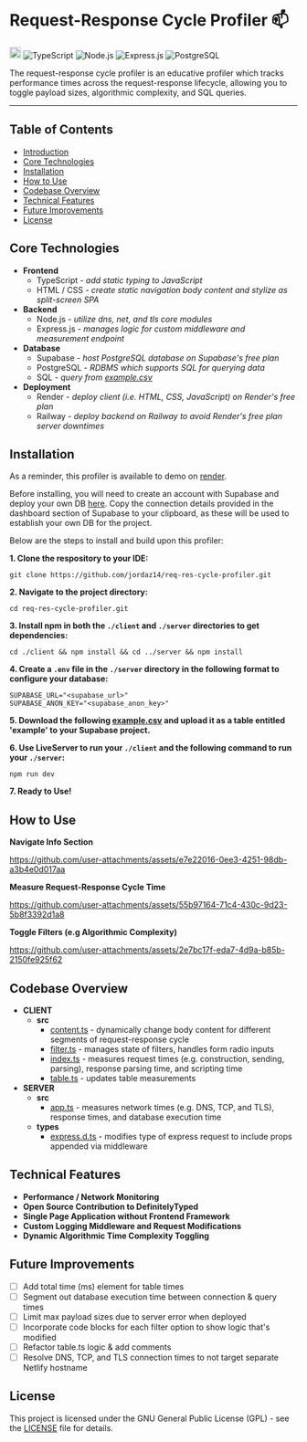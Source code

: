 # Request-Response Cycle Profiler 📫
<a href='http://www.recurse.com' title='Made with love at the Recurse Center'><img src='https://cloud.githubusercontent.com/assets/2883345/11325206/336ea5f4-9150-11e5-9e90-d86ad31993d8.png' height='20px'/></a>
![TypeScript](https://img.shields.io/badge/TypeScript-007ACC?logo=typescript&logoColor=white)
![Node.js](https://img.shields.io/badge/Node.js-339933?logo=node.js&logoColor=white)
![Express.js](https://img.shields.io/badge/Express.js-000000?logo=express&logoColor=white)
![PostgreSQL](https://img.shields.io/badge/PostgreSQL-336791?logo=postgresql&logoColor=white)

The request-response cycle profiler is an educative profiler which tracks performance times across the request-response lifecycle, allowing you to toggle payload sizes, algorithmic complexity, and SQL queries. 

<hr>

## Table of Contents
- [Introduction](#request-response-cycle-profiler-)
- [Core Technologies](#core-technologies)
- [Installation](#installation)
- [How to Use](#how-to-use)
- [Codebase Overview](#codebase-overview)
- [Technical Features](#technical-features)
- [Future Improvements](#future-improvements)
- [License](#license)

## Core Technologies

- **Frontend**
  - TypeScript - _add static typing to JavaScript_
  - HTML / CSS - _create static navigation body content and stylize as split-screen SPA_
- **Backend**
  - Node.js - _utilize dns, net, and tls core modules_
  - Express.js - _manages logic for custom middleware and measurement endpoint_
- **Database**
  - Supabase - _host PostgreSQL database on Supabase's free plan_
  - PostgreSQL - _RDBMS which supports SQL for querying data_
  - SQL - _query from [example.csv](https://github.com/user-attachments/files/17195551/example.csv)_
- **Deployment**
  - Render - _deploy client (i.e. HTML, CSS, JavaScript) on Render's free plan_  
  - Railway - _deploy backend on Railway to avoid Render's free plan server downtimes_ 

## Installation

As a reminder, this profiler is available to demo on [render](https://req-res-cycle-profiler.onrender.com/).

Before installing, you will need to create an account with Supabase and deploy your own DB [here](https://supabase.com/dashboard/projects). Copy the connection details provided in the dashboard section of Supabase to your clipboard, as these will be used to establish your own DB for the project.

Below are the steps to install and build upon this profiler:

**1. Clone the respository to your IDE:**
```
git clone https://github.com/jordaz14/req-res-cycle-profiler.git
```
**2. Navigate to the project directory:**
```
cd req-res-cycle-profiler.git
```
**3. Install npm in both the `./client` and `./server` directories to get dependencies:**
```
cd ./client && npm install && cd ../server && npm install
```
**4. Create a `.env` file in the `./server` directory in the following format to configure your database:**
```
SUPABASE_URL="<supabase_url>"
SUPABASE_ANON_KEY="<supabase_anon_key>"
```
**5. Download the following [example.csv](https://github.com/user-attachments/files/17195551/example.csv) and upload it as a table entitled 'example' to your Supabase project.**

**6. Use LiveServer to run your `./client` and the following command to run your `./server`:**
```
npm run dev
```
**7. Ready to Use!**

## How to Use

**Navigate Info Section**

https://github.com/user-attachments/assets/e7e22016-0ee3-4251-98db-a3b4e0d017aa

**Measure Request-Response Cycle Time**

https://github.com/user-attachments/assets/55b97164-71c4-430c-9d23-5b8f3392d1a8

**Toggle Filters (e.g Algorithmic Complexity)**

https://github.com/user-attachments/assets/2e7bc17f-eda7-4d9a-b85b-2150fe925f62

## Codebase Overview

- **CLIENT**
  - **src**
    - [content.ts](./client/src/content.ts) - dynamically change body content for different segments of request-response cycle
    - [filter.ts](./client/src/filter.ts) - manages state of filters, handles form radio inputs
    - [index.ts](./client/src/index.ts) - measures request times (e.g. construction, sending, parsing), response parsing time, and scripting time
    - [table.ts](./client/src/table.ts) - updates table measurements
- **SERVER**
  - **src**
    - [app.ts](./server/src/app.ts) - measures network times (e.g. DNS, TCP, and TLS), response times, and database execution time
  - **types**
    - [express.d.ts](./server/types/express.d.ts) - modifies type of express request to include props appended via middleware

## Technical Features

- **Performance / Network Monitoring**
- **Open Source Contribution to DefinitelyTyped**
- **Single Page Application without Frontend Framework**
- **Custom Logging Middleware and Request Modifications**
- **Dynamic Algorithmic Time Complexity Toggling**

## Future Improvements
- [ ] Add total time (ms) element for table times
- [ ] Segment out database execution time between connection & query times
- [ ] Limit max payload sizes due to server error when deployed
- [ ] Incorporate code blocks for each filter option to show logic that's modified
- [ ] Refactor table.ts logic & add comments
- [ ] Resolve DNS, TCP, and TLS connection times to not target separate Netlify hostname

## License
This project is licensed under the GNU General Public License (GPL) - see the [LICENSE](./LICENSE) file for details.
